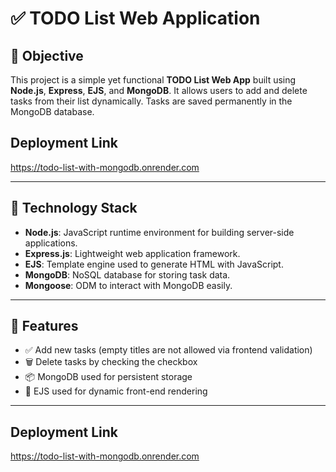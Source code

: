 # ✅ TODO List Web Application

## 📌 Objective
This project is a simple yet functional **TODO List Web App** built using **Node.js**, **Express**, **EJS**, and **MongoDB**. It allows users to add and delete tasks from their list dynamically. Tasks are saved permanently in the MongoDB database.

## Deployment Link

https://todo-list-with-mongodb.onrender.com

---

## 🧰 Technology Stack

- **Node.js**: JavaScript runtime environment for building server-side applications.
- **Express.js**: Lightweight web application framework.
- **EJS**: Template engine used to generate HTML with JavaScript.
- **MongoDB**: NoSQL database for storing task data.
- **Mongoose**: ODM to interact with MongoDB easily.

---

## 📂 Features

- ✅ Add new tasks (empty titles are not allowed via frontend validation)
- 🗑️ Delete tasks by checking the checkbox
- 📦 MongoDB used for persistent storage
- 🔄 EJS used for dynamic front-end rendering

---

## Deployment Link

https://todo-list-with-mongodb.onrender.com


